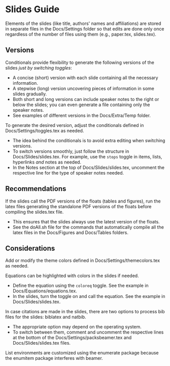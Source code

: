 # Slides Guide

Elements of the slides (like title, authors' names and affiliations) are stored in separate files in the Docs/Settings folder so that edits are done only once regardless of the number of files using them (e.g., paper.tex, slides.tex).

## Versions
Conditionals provide flexibility to generate the following versions of the slides *just by switching toggles*:
- A concise (short) version with each slide containing all the necessary information.
- A stepwise (long) version uncovering pieces of information in some slides gradually.
- Both short and long versions can include speaker notes to the right or below the slides; you can even generate a file containing only the speaker notes.
- See examples of different versions in the Docs/Extra/Temp folder.

To generate the desired version, adjust the conditionals defined in Docs/Settings/toggles.tex as needed.
- The idea behind the conditionals is to avoid extra editing when switching versions.
- To switch versions smoothly, just follow the structure in Docs/Slides/slides.tex. For example, use the `stops` toggle in items, lists, hyperlinks *and* notes as needed.
- In the Notes section at the top of Docs/Slides/slides.tex, uncomment the respective line for the type of speaker notes needed.


## Recommendations
If the slides call the PDF versions of the floats (tables and figures), run the latex files generating the standalone PDF versions of the floats before compiling the slides.tex file.
- This ensures that the slides always use the latest version of the floats.
- See the doAll.sh file for the commands that automatically compile all the latex files in the Docs/Figures and Docs/Tables folders.


## Considerations
Add or modify the theme colors defined in Docs/Settings/themecolors.tex as needed.

Equations can be highlighted with colors in the slides if needed.
- Define the equation using the `coloreq` toggle. See the example in Docs/Equations/equations.tex.
- In the slides, turn the toggle on and call the equation. See the example in Docs/Slides/slides.tex.

In case citations are made in the slides, there are two options to process bib files for the slides: biblatex and natbib.
- The appropriate option may depend on the operating system.
- To switch between them, comment and uncomment the respective lines at the bottom of the Docs/Settings/packsbeamer.tex and Docs/Slides/slides.tex files.

List environments are customized using the enumerate package because the enumitem package interferes with beamer.